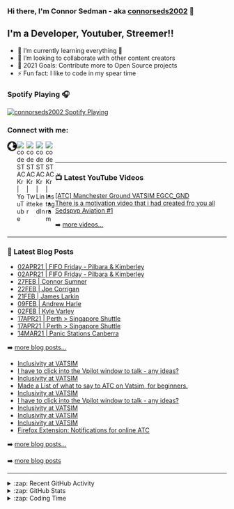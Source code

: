 ### Hi there, I'm Connor Sedman - aka [connorseds2002][website] 👋

## I'm a Developer, Youtuber, Streemer!!

- 🌱 I’m currently learning everything 🤣
- 👯 I’m looking to collaborate with other content creators
- 🥅 2021 Goals: Contribute more to Open Source projects
- ⚡ Fun fact: I like to code in my spear time

### Spotify Playing 🎧

[<img src="https://novatorem.connorseds2002.vercel.app/api/spotify" alt="connorseds2002 Spotify Playing" width="350" />](https://open.spotify.com/user/connor-808)

### Connect with me:

[<img align="left" alt="codeSTACKr.com" width="22px" src="https://raw.githubusercontent.com/iconic/open-iconic/master/svg/globe.svg" />][website]
[<img align="left" alt="codeSTACKr | YouTube" width="22px" src="https://cdn.jsdelivr.net/npm/simple-icons@v3/icons/youtube.svg" />][youtube]
[<img align="left" alt="codeSTACKr | Twitter" width="22px" src="https://cdn.jsdelivr.net/npm/simple-icons@v3/icons/twitter.svg" />][twitter]
[<img align="left" alt="codeSTACKr | LinkedIn" width="22px" src="https://cdn.jsdelivr.net/npm/simple-icons@v3/icons/linkedin.svg" />][linkedin]
[<img align="left" alt="codeSTACKr | Instagram" width="22px" src="https://cdn.jsdelivr.net/npm/simple-icons@v3/icons/instagram.svg" />][instagram]

<br />
<br />

---

### 📺 Latest YouTube Videos

<!-- YOUTUBE:START -->
- [[ATC] Manchester Ground VATSIM EGCC_GND](https://www.youtube.com/watch?v=2gOB_NWOp2o)
- [There is a motivation video that i had created fro you all](https://www.youtube.com/watch?v=cKzpUc_jYaw)
- [Sedspvp Aviation #1](https://www.youtube.com/watch?v=6Z4TeOA4d0A)
<!-- YOUTUBE:END -->

➡️ [more videos...](https://youtube.com/channel/UC6fFV-8lCLLoKYCUAstFbQQ)

---

### 📕 Latest Blog Posts

<!-- BLOG-POST-LIST:START -->
- [02APR21 | FIFO Friday - Pilbara & Kimberley](https://vatpac.org/calendar/event/1699-02apr21-fifo-friday-pilbara-kimberley/)
- [02APR21 | FIFO Friday - Pilbara & Kimberley](https://vatpac.org/forums/topic/18671-02apr21-fifo-friday-pilbara-kimberley/?do=findComment&comment=131240)
- [27FEB | Connor Sumner](https://vatpac.org/forums/topic/18670-27feb-connor-sumner/?do=findComment&comment=131231)
- [22FEB | Joe Corrigan](https://vatpac.org/forums/topic/18669-22feb-joe-corrigan/?do=findComment&comment=131230)
- [21FEB | James Larkin](https://vatpac.org/forums/topic/18668-21feb-james-larkin/?do=findComment&comment=131229)
- [09FEB | Andrew Harle](https://vatpac.org/forums/topic/18667-09feb-andrew-harle/?do=findComment&comment=131228)
- [02FEB | Kyle Varley](https://vatpac.org/forums/topic/18666-02feb-kyle-varley/?do=findComment&comment=131227)
- [17APR21 | Perth > Singapore Shuttle](https://vatpac.org/calendar/event/1697-17apr21-perth-singapore-shuttle/)
- [17APR21 | Perth > Singapore Shuttle](https://vatpac.org/forums/topic/18662-17apr21-perth-singapore-shuttle/?do=findComment&comment=131217)
- [14MAR21 | Panic Stations Canberra](https://vatpac.org/forums/topic/18597-14mar21-panic-stations-canberra/?do=findComment&comment=131206)
<!-- BLOG-POST-LIST:END -->

➡️ [more blog posts...](https://Forums.vatpac.org)
<!-- VATSIM.NET:START -->
- [Inclusivity at VATSIM](https://forums.vatsim.net/topic/30989-inclusivity-at-vatsim/?do=findComment&comment=176710)
- [I have to click into the Vpilot window to talk - any ideas?](https://forums.vatsim.net/topic/30896-i-have-to-click-into-the-vpilot-window-to-talk-any-ideas/?do=findComment&comment=176709)
- [Inclusivity at VATSIM](https://forums.vatsim.net/topic/30989-inclusivity-at-vatsim/?do=findComment&comment=176708)
- [Made a List of what to say to ATC on Vatsim, for beginners.](https://forums.vatsim.net/topic/19867-made-a-list-of-what-to-say-to-atc-on-vatsim-for-beginners/?do=findComment&comment=176707)
- [Inclusivity at VATSIM](https://forums.vatsim.net/topic/30989-inclusivity-at-vatsim/?do=findComment&comment=176706)
- [I have to click into the Vpilot window to talk - any ideas?](https://forums.vatsim.net/topic/30896-i-have-to-click-into-the-vpilot-window-to-talk-any-ideas/?do=findComment&comment=176705)
- [Inclusivity at VATSIM](https://forums.vatsim.net/topic/30989-inclusivity-at-vatsim/?do=findComment&comment=176704)
- [Inclusivity at VATSIM](https://forums.vatsim.net/topic/30989-inclusivity-at-vatsim/?do=findComment&comment=176703)
- [Inclusivity at VATSIM](https://forums.vatsim.net/topic/30989-inclusivity-at-vatsim/?do=findComment&comment=176702)
- [Firefox Extension: Notifications for online ATC](https://forums.vatsim.net/topic/30992-firefox-extension-notifications-for-online-atc/?do=findComment&comment=176701)
<!-- VATSIM.NET:END -->
➡️ [more blog posts...](https://forums.vatsim.net/)

<!-- IVAO.AERO:START -->
<!-- IVAO.AERO:END -->
➡️ [more blog posts](https://forum.ivao.areo/)

---

<details>
  <summary>:zap: Recent GitHub Activity</summary>
  
<!--START_SECTION:activity-->
1. ❗️ Closed issue [#42](https://github.com/jamesgeorge007/github-activity-readme/issues/42) in [jamesgeorge007/github-activity-readme](https://github.com/jamesgeorge007/github-activity-readme)
2. 🗣 Commented on [#12](https://github.com/Connorseds2002/VATUK-vatsys-dataset/issues/12) in [Connorseds2002/VATUK-vatsys-dataset](https://github.com/Connorseds2002/VATUK-vatsys-dataset)
3. 🎉 Merged PR [#1](https://github.com/Connorseds2002/UK-Sector-File/pull/1) in [Connorseds2002/UK-Sector-File](https://github.com/Connorseds2002/UK-Sector-File)
4. 💪 Opened PR [#1](https://github.com/Connorseds2002/UK-Sector-File/pull/1) in [Connorseds2002/UK-Sector-File](https://github.com/Connorseds2002/UK-Sector-File)
5. 💪 Opened PR [#12](https://github.com/Connorseds2002/VATUK-vatsys-dataset/pull/12) in [Connorseds2002/VATUK-vatsys-dataset](https://github.com/Connorseds2002/VATUK-vatsys-dataset)
6. 💪 Opened PR [#11](https://github.com/Connorseds2002/VATUK-vatsys-dataset/pull/11) in [Connorseds2002/VATUK-vatsys-dataset](https://github.com/Connorseds2002/VATUK-vatsys-dataset)
7. 🗣 Commented on [#9](https://github.com/Connorseds2002/VATUK-vatsys-dataset/issues/9) in [Connorseds2002/VATUK-vatsys-dataset](https://github.com/Connorseds2002/VATUK-vatsys-dataset)
8. ❗️ Opened issue [#10](https://github.com/Connorseds2002/VATUK-vatsys-dataset/issues/10) in [Connorseds2002/VATUK-vatsys-dataset](https://github.com/Connorseds2002/VATUK-vatsys-dataset)
9. 💪 Opened PR [#8](https://github.com/Connorseds2002/VATUK-vatsys-dataset/pull/8) in [Connorseds2002/VATUK-vatsys-dataset](https://github.com/Connorseds2002/VATUK-vatsys-dataset)
10. 🎉 Merged PR [#6](https://github.com/Connorseds2002/VATUK-vatsys-dataset/pull/6) in [Connorseds2002/VATUK-vatsys-dataset](https://github.com/Connorseds2002/VATUK-vatsys-dataset)
<!--END_SECTION:activity-->

</details>

<details>
  <summary>:zap: GitHub Stats</summary>

  <img align="left" alt="connorseds2002's GitHub Stats" src="http://github-readme-stats.connorseds2002.vercel.app/api?username=connorseds2002&show_icons=true&hide_border=true" />
<img align="left" alt="connorseds2002's GitHub Top Langs" src="http://github-readme-stats.connorseds2002.vercel.app/api/top-langs/?username=connorseds2002&layout=compact2&show_icons=true&hide_border=true" />

</details>

<details>
  <summary>:zap: Coding Time</summary>
  <a href="https://wakatime.com"><img src="https://wakatime.com/share/@connorseds2002/fbe24d6b-ddb8-468c-bf02-701ed789a553.png" /></a>

</details>

[website]: https://vatpac.org
[twitter]: https://twitter.com/connorsedman11
[youtube]: https://youtube.com/channel/UC6fFV-8lCLLoKYCUAstFbQQ
[instagram]: https://instagram.com/
[linkedin]: https://linkedin.com/in/
